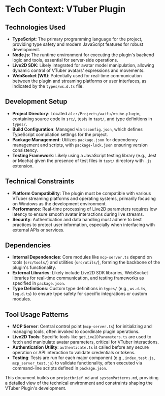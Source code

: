 # Tech Context: VTuber Plugin

## Technologies Used
- **TypeScript**: The primary programming language for the project, providing type safety and modern JavaScript features for robust development.
- **Node.js**: The runtime environment for executing the plugin's backend logic and tools, essential for server-side operations.
- **Live2D SDK**: Likely integrated for avatar model manipulation, allowing dynamic control of VTuber avatars' expressions and movements.
- **WebSocket (WS)**: Potentially used for real-time communication between the plugin and streaming platforms or user interfaces, as indicated by the `types/ws.d.ts` file.

## Development Setup
- **Project Directory**: Located at `c:/Projects/waifu/vtube-plugin`, containing source code in `src/`, tests in `test/`, and type definitions in `types/`.
- **Build Configuration**: Managed via `tsconfig.json`, which defines TypeScript compilation settings for the project.
- **Package Management**: Utilizes `package.json` for dependency management and scripts, with `package-lock.json` ensuring version consistency.
- **Testing Framework**: Likely using a JavaScript testing library (e.g., Jest or Mocha) given the presence of test files in `test/` directory with `.js` extension.

## Technical Constraints
- **Platform Compatibility**: The plugin must be compatible with various VTuber streaming platforms and operating systems, primarily focusing on Windows as the development environment.
- **Performance**: Real-time processing of Live2D parameters requires low latency to ensure smooth avatar interactions during live streams.
- **Security**: Authentication and data handling must adhere to best practices to protect user information, especially when interfacing with external APIs or services.

## Dependencies
- **Internal Dependencies**: Core modules like `mcp-server.ts` depend on tools (`src/tools/`) and utilities (`src/utils/`), forming the backbone of the plugin's functionality.
- **External Libraries**: Likely include Live2D SDK libraries, WebSocket libraries for real-time communication, and testing frameworks as specified in `package.json`.
- **Type Definitions**: Custom type definitions in `types/` (e.g., `ws.d.ts`, `log.d.ts`) to ensure type safety for specific integrations or custom modules.

## Tool Usage Patterns
- **MCP Server**: Central control point (`mcp-server.ts`) for initializing and managing tools, often invoked to coordinate plugin operations.
- **Live2D Tools**: Specific tools like `getLive2DParameters.ts` are used to fetch and manipulate avatar parameters, critical for VTuber interactions.
- **Authentication Utility**: `authenticate.ts` is called before any secure operation or API interaction to validate credentials or tokens.
- **Testing**: Tests are run for each major component (e.g., `index_test.js`, `mcp_server_test.js`) to validate functionality, often executed via command-line scripts defined in `package.json`.

This document builds on `projectbrief.md` and `systemPatterns.md`, providing a detailed view of the technical environment and constraints shaping the VTuber Plugin's development.

